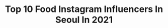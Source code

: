 ---
title: Top 10 Food Instagram Influencers In Seoul In 2021
description: >-
  Find top food Instagram influencers in Seoul in 2021. Most popular hashtags: #food #seoul #ootd.
platform: Instagram
hits: 19
text_top: See the top-rated Instagram accounts on inBeat.
text_bottom: Our search engine has 19 Instagram influencers like this in Seoul, South Korea for you to work with.
profiles:
  - username: "cosyfoxes"
    fullname: >-
      CosyFoxes | doris | mama blog
    bio: >-
      • GERMAN GIRL IN SEOUL. • 1 GIRL {5,5y}.1 BOY {2,5y}.⠀⠀⠀ • 34. WIFEY OF @the__silverfox. • CONTACT hello@cosyfoxes.com • #MAMABLOG #FOOD #SEOUL #EXPAT
    location: "South Korea"
    followers: 21780
    engagement: 328
    commentsToLikes: 0.057221
    id: ck14h7azn8w8w0i19d86bnpub
    verified: false
    hashtags: "#lifewithkids, #outfitoftheday, #momof2, #birthday"
  - username: "bubminji"
    fullname: >-
      Minji’s foodstagram
    bio: >-
      Enjoying life with Good Food & Coffee 📍: Seoul 🇰🇷 협찬/문의는 DM 🥰
    location: "South Korea"
    followers: 4202
    engagement: 1166
    commentsToLikes: 0.262565
    id: ck0w5k8nm41vj0i19r3tvzvp3
    verified: false
    hashtags: ""
  - username: "ellgimogi"
    fullname: >-
      ellgimogi ❤️ 국제커플
    bio: >-
      🇰🇷 / 🇺🇦🇬🇷= (✿ ♡‿♡) 🌼𝓘𝓷𝓽𝓮𝓻𝓷𝓪𝓽𝓲𝓸𝓷𝓪𝓵 𝓬𝓸𝓾𝓹𝓵𝓮🌼 📩촬영문의 DM 💌 📍Youtube ☟ 📍❝Ｓｏｕｔｈ Ｋｏｒｅａ❞ 🎥엘라다&인모 국제 커플 일상♡ 🇰🇷♡ 17/08/2020🔒✈️ #internationalcouple #국제커플
    location: "South Korea"
    followers: 3223
    engagement: 1380
    commentsToLikes: 0.091797
    id: ckap5j8k1bxey0i78ubr7zbhe
    verified: false
    hashtags: "#koreanfood, #korea, #koreanukrainian, #seoul"
  - username: "asuka_pasfit41"
    fullname: >-
      Asuka
    bio: >-
      🇫🇷 🇰🇷 🇺🇸 우리 그 자체로 빛나 💜
    location: "South Korea"
    followers: 2343
    engagement: 1131
    commentsToLikes: 0.151704
    id: ck8tcqobo0b3k0j7851hoack0
    verified: false
    hashtags: "#fightobesity, #evolution, #teamnonofit, #outfit"
  - username: "stephaniekimchi"
    fullname: >-
      스테파니킴치 ♡ ⋆⁺₊⋆ ☾
    bio: >-
      📍맛집도 좋고 요리하는것도 좋아해요👩🏻‍🍳💖 📍A food critic based in Seoul 🇰🇷 💌 문의는 DM으로 부탁드려요 🙏🏻 👩🏻‍🍳 @pani.kimm
    location: "South Korea"
    followers: 26869
    engagement: 207
    commentsToLikes: 0.034611
    id: ck6uienqfen9q0j71q3ypfu1q
    verified: false
    hashtags: "#unlimeat"
  - username: "dj_dd_"
    fullname: >-
      DJ DD
    bio: >-
      Scratch / Battle / Mixing (Seoul, Korea)🇰🇷 #djdd - @dd_food_ 🥗🍕🍳🥚🥯🍠 -
    location: "South Korea"
    followers: 17579
    engagement: 323
    commentsToLikes: 0.051032
    id: ck5hk4lpyhs0x0i11p2nk5lrx
    verified: false
    hashtags: "#bodyfunk, #blacklivesmatter, #suzin, #repost"
  - username: "eunju_morea"
    fullname: >-
      Eunju
    bio: >-
      📸🔜 ᴋᴏɴɢᴏʟɪᴀ ᴛᴠ🇰🇷🇲🇳🌏 New✨⤵️
    location: "South Korea"
    followers: 18525
    engagement: 517
    commentsToLikes: 0.009864
    id: ck0tyogwfnj320i19rp0lvbna
    verified: false
    hashtags: "#summer, #selfie, #mongolia, #spring"
  - username: "yaroslava_doroganova"
    fullname: >-
      Yaroslava Doroganova
    bio: >-
      🇺🇦Ukrainian in Korea 🧘🏻‍♀️ 🇰🇷 #doroganova_seoul 💗#doroganovamodel 💃🏻#doroganovadancer 🛳 #doroganovaonboard 🌎#travelwithdoroganova
    location: "South Korea"
    followers: 5107
    engagement: 562
    commentsToLikes: 0.049955
    id: ckaoyxbspjfvx0i78sb4y1t5d
    verified: false
    hashtags: "#sweetbreakfastfromdoroganova, #videofromdoroganova, #doroganovadancer, #seoulkorea"
  - username: "ssoyoung_mukbang"
    fullname: >-
      Ssoyoung 먹방🍖
    bio: >-
      📍 Seoul, Korea (대한민국) 🎥 쏘영 Ssoyoung ASMR Mukbang 👥 4M+ YouTube Buddies ✉️ show.whyofficial@gmail.com 👇 Check out my Youtube
    location: "South Korea"
    followers: 96196
    engagement: 205
    commentsToLikes: 0.019618
    id: ck8t3m7243pg90j78anwfycvz
    verified: false
    hashtags: "#ssoyoung, #eat, #eating, #eatingshow"
  - username: "eid.halal.korea"
    fullname: >-
      EID Halal 🇰🇷 Food
    bio: >-
      ‼️FIRST HALAL CERTIFIED Korean restaurant. Itaewon, Seoul
    location: "South Korea"
    followers: 29505
    engagement: 466
    commentsToLikes: 0.011540
    id: ck55o92gp7vtz0i11uyycy1ax
    verified: false
    hashtags: "#halalkoreanfood, #itaewon, #unic"
---
